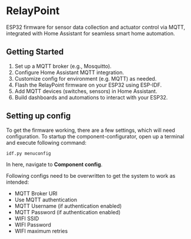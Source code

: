 # RelayPoint
ESP32 firmware for sensor data collection and actuator control via MQTT, integrated with Home Assistant for seamless smart home automation.

## Getting Started

1. Set up a MQTT broker (e.g., Mosquitto).
2. Configure Home Assistant MQTT integration.
3. Customize config for environment (e.g. MQTT) as needed. 
3. Flash the RelayPoint firmware on your ESP32 using ESP-IDF.
5. Add MQTT devices (switches, sensors) in Home Assistant.
6. Build dashboards and automations to interact with your ESP32.

## Setting up config

To get the firmware working, there are a few settings, which will need configuration. To startup the component-configurator, open up a terminal and execute following command: 

`idf.py menuconfig`

In here, navigate to **Component config**.

Following configs need to be overwritten to get the system to work as intended:

- MQTT Broker URI
- Use MQTT authentication
- MQTT Username (if authentication enabled)
- MQTT Password (if authentication enabled)
- WIFI SSID
- WIFI Password
- WIFI maximum retries